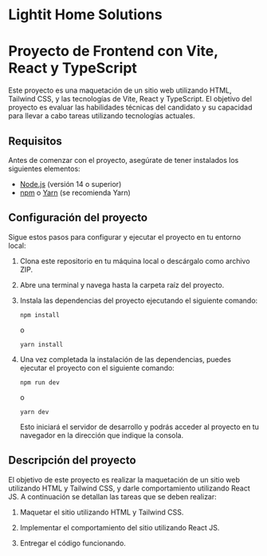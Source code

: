 # Lightit Home Solutions

# Proyecto de Frontend con Vite, React y TypeScript

Este proyecto es una maquetación de un sitio web utilizando HTML, Tailwind CSS, y las tecnologías de Vite, React y TypeScript. El objetivo del proyecto es evaluar las habilidades técnicas del candidato y su capacidad para llevar a cabo tareas utilizando tecnologías actuales.

## Requisitos

Antes de comenzar con el proyecto, asegúrate de tener instalados los siguientes elementos:

- [Node.js](https://nodejs.org) (versión 14 o superior)
- [npm](https://www.npmjs.com/) o [Yarn](https://yarnpkg.com/) (se recomienda Yarn)

## Configuración del proyecto

Sigue estos pasos para configurar y ejecutar el proyecto en tu entorno local:

1. Clona este repositorio en tu máquina local o descárgalo como archivo ZIP.

2. Abre una terminal y navega hasta la carpeta raíz del proyecto.

3. Instala las dependencias del proyecto ejecutando el siguiente comando:

   ```shell
   npm install
   ```

   o

   ```shell
   yarn install
   ```

4. Una vez completada la instalación de las dependencias, puedes ejecutar el proyecto con el siguiente comando:

   ```shell
   npm run dev
   ```

   o

   ```shell
   yarn dev
   ```

   Esto iniciará el servidor de desarrollo y podrás acceder al proyecto en tu navegador en la dirección que indique la consola.

## Descripción del proyecto

El objetivo de este proyecto es realizar la maquetación de un sitio web utilizando HTML y Tailwind CSS, y darle comportamiento utilizando React JS. A continuación se detallan las tareas que se deben realizar:

1. Maquetar el sitio utilizando HTML y Tailwind CSS.

2. Implementar el comportamiento del sitio utilizando React JS.

3. Entregar el código funcionando.
